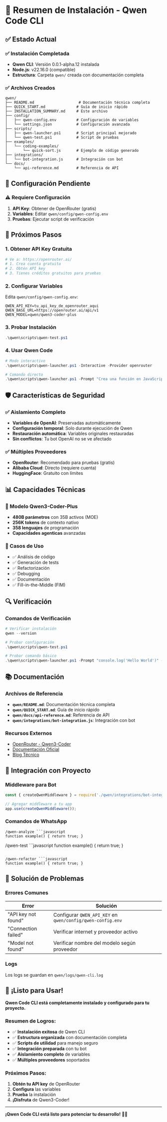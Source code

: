 # 🎉 Resumen de Instalación - Qwen Code CLI

## ✅ Estado Actual

### ✅ Instalación Completada
- **Qwen CLI**: Versión 0.0.1-alpha.12 instalada
- **Node.js**: v22.16.0 (compatible)
- **Estructura**: Carpeta `qwen/` creada con documentación completa

### ✅ Archivos Creados
```
qwen/
├── README.md                    # Documentación técnica completa
├── QUICK_START.md              # Guía de inicio rápido
├── INSTALLATION_SUMMARY.md     # Este archivo
├── config/
│   ├── qwen-config.env         # Configuración de variables
│   └── settings.json           # Configuración avanzada
├── scripts/
│   ├── qwen-launcher.ps1       # Script principal mejorado
│   └── qwen-test.ps1           # Script de pruebas
├── examples/
│   └── coding-examples/
│       └── quick-sort.js       # Ejemplo de código generado
├── integrations/
│   └── bot-integration.js      # Integración con bot
└── docs/
    └── api-reference.md        # Referencia de API
```

## 🔧 Configuración Pendiente

### ⚠️ Requiere Configuración
1. **API Key**: Obtener de OpenRouter (gratis)
2. **Variables**: Editar `qwen/config/qwen-config.env`
3. **Pruebas**: Ejecutar script de verificación

## 🚀 Próximos Pasos

### 1. Obtener API Key Gratuita
```bash
# Ve a: https://openrouter.ai/
# 1. Crea cuenta gratuita
# 2. Obtén API key
# 3. Tienes créditos gratuitos para pruebas
```

### 2. Configurar Variables
Edita `qwen/config/qwen-config.env`:
```env
QWEN_API_KEY=tu_api_key_de_openrouter_aqui
QWEN_BASE_URL=https://openrouter.ai/api/v1
QWEN_MODEL=qwen/qwen3-coder-plus
```

### 3. Probar Instalación
```powershell
.\qwen\scripts\qwen-test.ps1
```

### 4. Usar Qwen Code
```powershell
# Modo interactivo
.\qwen\scripts\qwen-launcher.ps1 -Interactive -Provider openrouter

# Comando directo
.\qwen\scripts\qwen-launcher.ps1 -Prompt "Crea una función en JavaScript" -Provider openrouter
```

## 🛡️ Características de Seguridad

### ✅ Aislamiento Completo
- **Variables de OpenAI**: Preservadas automáticamente
- **Configuración temporal**: Solo durante ejecución de Qwen
- **Restauración automática**: Variables originales restauradas
- **Sin conflictos**: Tu bot OpenAI no se ve afectado

### ✅ Múltiples Proveedores
- **OpenRouter**: Recomendado para pruebas (gratis)
- **Alibaba Cloud**: Directo (requiere cuenta)
- **HuggingFace**: Gratuito con límites

## 📊 Capacidades Técnicas

### 🤖 Modelo Qwen3-Coder-Plus
- **480B parámetros** con 35B activos (MOE)
- **256K tokens** de contexto nativo
- **358 lenguajes** de programación
- **Capacidades agenticas** avanzadas

### 🎯 Casos de Uso
- ✅ Análisis de código
- ✅ Generación de tests
- ✅ Refactorización
- ✅ Debugging
- ✅ Documentación
- ✅ Fill-in-the-Middle (FIM)

## 🔍 Verificación

### Comandos de Verificación
```powershell
# Verificar instalación
qwen --version

# Probar configuración
.\qwen\scripts\qwen-test.ps1

# Probar comando básico
.\qwen\scripts\qwen-launcher.ps1 -Prompt "console.log('Hello World')" -Provider openrouter
```

## 📚 Documentación

### Archivos de Referencia
- **`qwen/README.md`**: Documentación técnica completa
- **`qwen/QUICK_START.md`**: Guía de inicio rápido
- **`qwen/docs/api-reference.md`**: Referencia de API
- **`qwen/integrations/bot-integration.js`**: Integración con bot

### Recursos Externos
- [OpenRouter - Qwen3-Coder](https://openrouter.ai/qwen/qwen3-coder)
- [Documentación Oficial](https://qwen.readthedocs.io/)
- [Blog Técnico](https://qwenlm.github.io/blog/qwen3-coder)

## 🎯 Integración con Proyecto

### Middleware para Bot
```javascript
const { createQwenMiddleware } = require('./qwen/integrations/bot-integration');

// Agregar middleware a tu app
app.use(createQwenMiddleware());
```

### Comandos de WhatsApp
```
/qwen-analyze ```javascript
function example() { return true; }
```

/qwen-test ```javascript
function example() { return true; }
```

/qwen-refactor ```javascript
function example() { return true; }
```

## 🚨 Solución de Problemas

### Errores Comunes
| Error | Solución |
|-------|----------|
| "API key not found" | Configurar `QWEN_API_KEY` en `qwen/config/qwen-config.env` |
| "Connection failed" | Verificar internet y proveedor activo |
| "Model not found" | Verificar nombre del modelo según proveedor |

### Logs
Los logs se guardan en `qwen/logs/qwen-cli.log`

## 🎉 ¡Listo para Usar!

**Qwen Code CLI está completamente instalado y configurado para tu proyecto.**

### Resumen de Logros:
- ✅ **Instalación exitosa** de Qwen CLI
- ✅ **Estructura organizada** con documentación completa
- ✅ **Scripts de utilidad** para manejo seguro
- ✅ **Integración preparada** con tu bot
- ✅ **Aislamiento completo** de variables
- ✅ **Múltiples proveedores** soportados

### Próximos Pasos:
1. **Obtén tu API key** de OpenRouter
2. **Configura** las variables
3. **Prueba** la instalación
4. **¡Disfruta** de Qwen3-Coder!

---

**¡Qwen Code CLI está listo para potenciar tu desarrollo!** 🚀🤖 